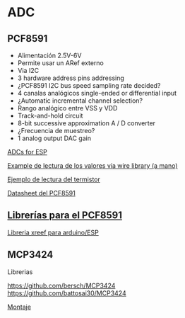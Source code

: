 # ADC

## PCF8591

* Alimentación 2.5V-6V
* Permite usar un ARef externo
* Via I2C
* 3 hardware address pins addressing
* ¿PCF8591 I2C bus speed sampling rate decided?
* 4 canalas analógicos single-ended or differential input
* ¿Automatic incremental channel selection?
* Rango analógico entre VSS y VDD
* Track-and-hold circuit
* 8-bit successive approximation A / D converter
* ¿Frecuencia de muestreo?  
* 1 analog output DAC gain

[ADCs for ESP](https://arduinodiy.wordpress.com/2016/10/17/adding-a-pcf-8591-adcdac-to-esp8266-01/)

[Example de lectura de los valores vía wire library (a mano)](http://arduinolearning.com/code/arduino-pcf8591-example.php)

[Ejemplo de lectura del termistor](https://www.sunfounder.com/learn/lesson-18-temperature-sensor-sensor-kit-v2-0-for-b.html)

[Datasheet del PCF8591](https://www.nxp.com/docs/en/data-sheet/PCF8591.pdf)

## [Librerías para el PCF8591](https://github.com/topics/pcf8591)

[Libreria xreef para arduino/ESP](https://github.com/xreef/PCF8591_library)


## MCP3424

Librerias

https://github.com/bersch/MCP3424
https://github.com/battosai30/MCP3424

[Montaje](https://www.dfrobot.com/wiki/index.php/MCP3424_18-Bit_ADC-4_Channel_with_Programmable_Gain_Amplifier_(SKU:DFR0316))
